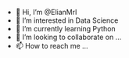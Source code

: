 - 👋 Hi, I’m @ElianMrl
- 👀 I’m interested in Data Science
- 🌱 I’m currently learning Python
- 💞️ I’m looking to collaborate on ...
- 📫 How to reach me ...

<!---
ElianMrl/ElianMrl is a ✨ special ✨ repository because its `README.md` (this file) appears on your GitHub profile.
You can click the Preview link to take a look at your changes.
--->
